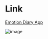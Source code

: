 # Link

<a href="https://gutae-diary-project.web.app/" target="_blank">Emotion Diary App</a>

![image](https://user-images.githubusercontent.com/65030854/176328834-bdefcd34-481f-46ff-b288-fbca606e2e1b.png)
